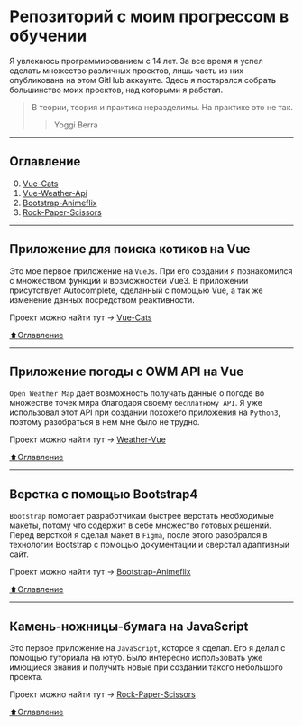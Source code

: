 # Репозиторий с моим прогрессом в обучении
Я увлекаюсь программированием с 14 лет. За все время я успел сделать множество различных проектов, лишь часть из них опубликована на этом GitHub аккаунте. Здесь я постарался собрать большинство моих проектов, над которыми я работал.
> В теории, теория и практика неразделимы. На практике это не так.
> > Yoggi Berra

____
## Оглавление

0. [Vue-Cats](#Приложение-для-поиска-котиков-на-Vue)
1. [Vue-Weather-Api](#Приложение-погоды-с-OWM-API-на-Vue)
2. [Bootstrap-Animeflix](#Верстка-с-помощью-Bootstrap4)
3. [Rock-Paper-Scissors](#Камень-ножницы-бумага-на-JavaScript)

____

## Приложение для поиска котиков на Vue
Это мое первое приложение на `VueJs`. При его создании я познакомился с множеством функций и возможностей Vue3. В приложении присутствует Autocomplete, сделанный с помощью Vue, а так же изменение данных посредством реактивности.

Проект можно найти тут -> [Vue-Cats](https://github.com/objoracoda/vue3-cats)

[:arrow_up:Оглавление](#Оглавление)
____

## Приложение погоды с OWM API на Vue
`Open Weather Map` дает возможность получать данные о погоде во множестве точек мира благодаря своему `бесплатному API`. Я уже использовал этот API при создании похожего приложения на `Python3`, поэтому разобраться в нем мне было не трудно. 

Проект можно найти тут -> [Weather-Vue](https://github.com/objoracoda/vue-weather-api)

[:arrow_up:Оглавление](#Оглавление)
____

## Верстка с помощью Bootstrap4
`Bootstrap` помогает разработчикам быстрее верстать необходимые макеты, потому что содержит в себе множество готовых решений. Перед версткой я сделал макет в `Figma`, после этого разобрался в технологии Bootstrap с помощью документации и сверстал адаптивный сайт.

Проект можно найти тут -> [Bootstrap-Animeflix](https://github.com/objoracoda/bootstrap-animeflix-page)

[:arrow_up:Оглавление](#Оглавление)
____

## Камень-ножницы-бумага на JavaScript
Это первое приложение на `JavaScript`, которое я сделал. Его я делал с помощью туториала на ютуб. Было интересно использовать уже имющиеся знания и получить новые при создании такого небольшого проекта.

Проект можно найти тут -> [Rock-Paper-Scissors](https://github.com/tarasovdev/Rock-Paper-Scissors)

[:arrow_up:Оглавление](#Оглавление)
